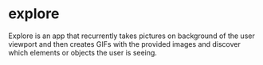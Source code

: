 # explore

Explore is an app that recurrently takes pictures on background of the user viewport and then creates GIFs with the provided images and discover which elements or objects the user is seeing.
